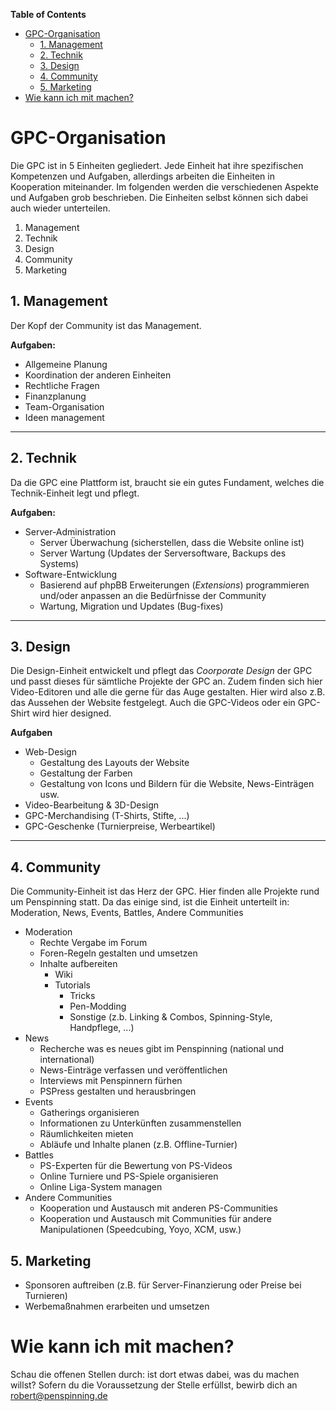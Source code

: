 **Table of Contents**

- [GPC-Organisation](#user-content-gpc-organisation)
	- [1. Management](#user-content-1-management)
	- [2. Technik](#user-content-2-technik)
	- [3. Design](#user-content-3-design)
	- [4. Community](#user-content-4-community)
	- [5. Marketing](#user-content-5-marketing)
- [Wie kann ich mit machen?](#user-content-wie-kann-ich-mit-machen)

# GPC-Organisation

Die GPC ist in 5 Einheiten gegliedert. Jede Einheit hat ihre spezifischen Kompetenzen und Aufgaben, allerdings arbeiten die Einheiten in Kooperation miteinander. Im folgenden werden die verschiedenen Aspekte und Aufgaben grob beschrieben. Die Einheiten selbst können sich dabei auch wieder unterteilen.

1. Management
2. Technik
3. Design
4. Community
5. Marketing

## 1. Management

Der Kopf der Community ist das Management.

**Aufgaben:**

* Allgemeine Planung
* Koordination der anderen Einheiten
* Rechtliche Fragen
* Finanzplanung
* Team-Organisation
* Ideen management

----------------

## 2. Technik

Da die GPC eine Plattform ist, braucht sie ein gutes Fundament, welches die Technik-Einheit legt und pflegt.

**Aufgaben:**

* Server-Administration
  * Server Überwachung (sicherstellen, dass die Website online ist)
  * Server Wartung (Updates der Serversoftware, Backups des Systems)
* Software-Entwicklung
  * Basierend auf phpBB Erweiterungen (_Extensions_) programmieren und/oder anpassen an die Bedürfnisse der Community
  * Wartung, Migration und Updates (Bug-fixes)

----------------

## 3. Design

Die Design-Einheit entwickelt und pflegt das *Coorporate Design* der GPC und passt dieses für sämtliche Projekte der GPC an. Zudem finden sich hier Video-Editoren und alle die gerne für das Auge gestalten. Hier wird also z.B. das Aussehen der Website festgelegt. Auch die GPC-Videos oder ein GPC-Shirt wird hier designed.

**Aufgaben**
* Web-Design
  * Gestaltung des Layouts der Website
  * Gestaltung der Farben
  * Gestaltung von Icons und Bildern für die Website, News-Einträgen usw.
* Video-Bearbeitung & 3D-Design
* GPC-Merchandising (T-Shirts, Stifte, ...)
* GPC-Geschenke (Turnierpreise, Werbeartikel)

----------------

## 4. Community

Die Community-Einheit ist das Herz der GPC. Hier finden alle Projekte rund um Penspinning statt. Da das einige sind, ist die Einheit unterteilt in: Moderation, News, Events, Battles, Andere Communities

* Moderation
  * Rechte Vergabe im Forum
  * Foren-Regeln gestalten und umsetzen
  * Inhalte aufbereiten
    * Wiki
    * Tutorials
      * Tricks
      * Pen-Modding
      * Sonstige (z.b. Linking & Combos, Spinning-Style, Handpflege, ...)
* News
  * Recherche was es neues gibt im Penspinning (national und international)
  * News-Einträge verfassen und veröffentlichen
  * Interviews mit Penspinnern fürhen
  * PSPress gestalten und herausbringen
* Events
  * Gatherings organisieren
  * Informationen zu Unterkünften zusammenstellen
  * Räumlichkeiten mieten
  * Abläufe und Inhalte planen (z.B. Offline-Turnier)
* Battles
  * PS-Experten für die Bewertung von PS-Videos
  * Online Turniere und PS-Spiele organisieren
  * Online Liga-System managen
* Andere Communities
  * Kooperation und Austausch mit anderen PS-Communities
  * Kooperation und Austausch mit Communities für andere Manipulationen (Speedcubing, Yoyo, XCM, usw.)

## 5. Marketing

* Sponsoren auftreiben (z.B. für Server-Finanzierung oder Preise bei Turnieren)
* Werbemaßnahmen erarbeiten und umsetzen

# Wie kann ich mit machen?
Schau die offenen Stellen durch: ist dort etwas dabei, was du machen willst? Sofern du die Voraussetzung der Stelle erfüllst, bewirb dich an robert@penspinning.de

